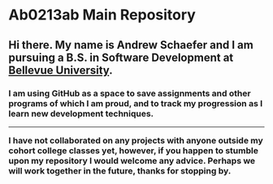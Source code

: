 <h1>Ab0213ab Main Repository</h1>
<h2>Hi there. My name is Andrew Schaefer and I am pursuing a B.S. in Software Development at <a href="https://www.bellevue.edu/?ab=b" target="_blank">Bellevue University</a>.</h2>

<h3>I am using GitHub as a space to save assignments and other programs of which I am proud, and to track my progression as I learn 
new development techniques. 
  
 <hr>

I have not collaborated on any projects with anyone outside my cohort college classes yet, however, if you happen to stumble upon my repository I
would welcome any advice. Perhaps we will work together in the future, thanks for stopping by.</h3>
